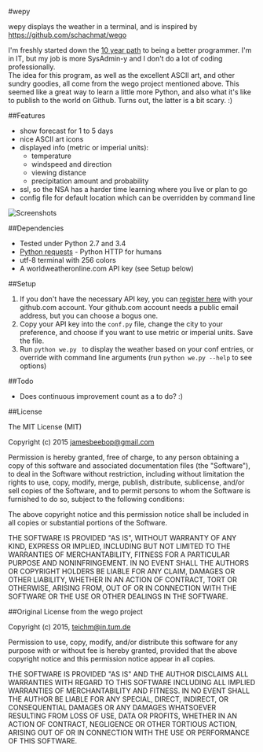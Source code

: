 #wepy

wepy displays the weather in a terminal, and is inspired by https://github.com/schachmat/wego

I'm freshly started down the [10 year path](http://www.norvig.com/21-days.html) to being a
better programmer.  I'm in IT, but my job is more SysAdmin-y and I don't do a lot of coding
professionally.  
The idea for this program, as well as the excellent ASCII art, and other sundry goodies, all
come from the wego project mentioned above.  This seemed like a great way to learn a little more 
Python, and also what it's like to publish to the world on Github.  Turns out, the latter is 
a bit scary.  :)

##Features

* show forecast for 1 to 5 days
* nice ASCII art icons
* displayed info (metric or imperial units):
  * temperature
  * windspeed and direction
  * viewing distance
  * precipitation amount and probability
* ssl, so the NSA has a harder time learning where you live or plan to go
* config file for default location which can be overridden by command line

![Screenshots](http://jamesbeebop.github.io/wepy/wepy.gif)

##Dependencies

* Tested under Python 2.7 and 3.4
* [Python requests](https://pypi.python.org/pypi/requests/2.5.3) - Python
  HTTP for humans
* utf-8 terminal with 256 colors
* A worldweatheronline.com API key (see Setup below)

##Setup

1. If you don't have the necessary API key, you can [register
   here](https://developer.worldweatheronline.com/auth/register) with your github.com account. 
   Your github.com account needs a public email address, but
   you can choose a bogus one.
2. Copy your API key into the `conf.py` file, change the city to your preference, and 
    choose if you want to use metric or imperial units. Save the file.
3. Run `python we.py ` to display the weather based on your conf entries, or 
   override with command line arguments (run `python we.py --help` to see
   options)

##Todo

* Does continuous improvement count as a to do?  :)

##License

The MIT License (MIT)

Copyright (c) 2015 <jamesbeebop@gmail.com>

Permission is hereby granted, free of charge, to any person obtaining a copy
of this software and associated documentation files (the "Software"), to deal
in the Software without restriction, including without limitation the rights
to use, copy, modify, merge, publish, distribute, sublicense, and/or sell
copies of the Software, and to permit persons to whom the Software is
furnished to do so, subject to the following conditions:

The above copyright notice and this permission notice shall be included in all
copies or substantial portions of the Software.

THE SOFTWARE IS PROVIDED "AS IS", WITHOUT WARRANTY OF ANY KIND, EXPRESS OR
IMPLIED, INCLUDING BUT NOT LIMITED TO THE WARRANTIES OF MERCHANTABILITY,
FITNESS FOR A PARTICULAR PURPOSE AND NONINFRINGEMENT. IN NO EVENT SHALL THE
AUTHORS OR COPYRIGHT HOLDERS BE LIABLE FOR ANY CLAIM, DAMAGES OR OTHER
LIABILITY, WHETHER IN AN ACTION OF CONTRACT, TORT OR OTHERWISE, ARISING FROM,
OUT OF OR IN CONNECTION WITH THE SOFTWARE OR THE USE OR OTHER DEALINGS IN THE
SOFTWARE.

##Original License from the wego project

Copyright (c) 2015,  <teichm@in.tum.de>

Permission to use, copy, modify, and/or distribute this software for any purpose
with or without fee is hereby granted, provided that the above copyright notice
and this permission notice appear in all copies.

THE SOFTWARE IS PROVIDED "AS IS" AND THE AUTHOR DISCLAIMS ALL WARRANTIES WITH
REGARD TO THIS SOFTWARE INCLUDING ALL IMPLIED WARRANTIES OF MERCHANTABILITY AND
FITNESS. IN NO EVENT SHALL THE AUTHOR BE LIABLE FOR ANY SPECIAL, DIRECT,
INDIRECT, OR CONSEQUENTIAL DAMAGES OR ANY DAMAGES WHATSOEVER RESULTING FROM LOSS
OF USE, DATA OR PROFITS, WHETHER IN AN ACTION OF CONTRACT, NEGLIGENCE OR OTHER
TORTIOUS ACTION, ARISING OUT OF OR IN CONNECTION WITH THE USE OR PERFORMANCE OF
THIS SOFTWARE.